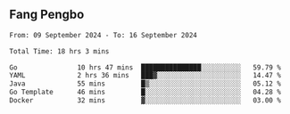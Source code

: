 ## Fang Pengbo

<!--START_SECTION:waka-->

```txt
From: 09 September 2024 - To: 16 September 2024

Total Time: 18 hrs 3 mins

Go               10 hrs 47 mins  ███████████████░░░░░░░░░░   59.79 %
YAML             2 hrs 36 mins   ███▓░░░░░░░░░░░░░░░░░░░░░   14.47 %
Java             55 mins         █▒░░░░░░░░░░░░░░░░░░░░░░░   05.12 %
Go Template      46 mins         █░░░░░░░░░░░░░░░░░░░░░░░░   04.28 %
Docker           32 mins         ▓░░░░░░░░░░░░░░░░░░░░░░░░   03.00 %
```

<!--END_SECTION:waka-->